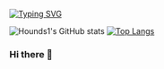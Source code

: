 [![Typing SVG](https://readme-typing-svg.demolab.com?font=Fira+Code&size=30&duration=3000&color=11F781&background=000000&center=true&vCenter=true&multiline=true&width=844&height=90&lines=We+do+work+and+the+world+stays+handy;That's+the+development)](https://git.io/typing-svg)



![Hounds1's GitHub stats](https://github-readme-stats.vercel.app/api?username=Hounds1&show_icons=true&rank_icon=github&card_width=422&theme=dark) [![Top Langs](https://github-readme-stats.vercel.app/api/top-langs/?username=Hounds1&layout=donut&theme=dark)](https://github.com/anuraghazra/github-readme-stats)
### Hi there 👋


<!--
**Hounds1/Hounds1** is a ✨ _special_ ✨ repository because its `README.md` (this file) appears on your GitHub profile.

Here are some ideas to get you started:

- 🔭 I’m currently working on ...
- 🌱 I’m currently learning ...
- 👯 I’m looking to collaborate on ...
- 🤔 I’m looking for help with ...
- 💬 Ask me about ...
- 📫 How to reach me: ...
- 😄 Pronouns: ...
- ⚡ Fun fact: ...
-->
